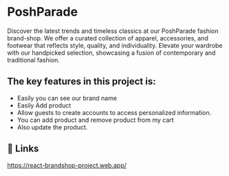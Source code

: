 
# PoshParade

Discover the latest trends and timeless classics at our PoshParade fashion brand-shop. We offer a curated collection of apparel, accessories, and footwear that reflects style, quality, and individuality. Elevate your wardrobe with our handpicked selection, showcasing a fusion of contemporary and traditional fashion.


## The key features in this project is:

 - Easily you can see our brand name
 - Easily Add product
 - Allow guests to create accounts to access personalized information.
 - You can add product and remove product from my cart
 - Also update the product. 

## 🔗 Links
https://react-brandshop-project.web.app/

